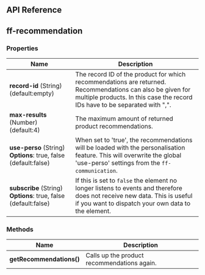 ## API Reference
## ff-recommendation
### Properties
| Name | Description |
| ---- | ----------- |
|**record-id** (String) (default:empty)| The record ID of the product for which recommendations are returned. Recommendations can also be given for multiple products. In this case the record IDs have to be separated with ",".|
|**max-results** (Number) (default:4)| The maximum amount of returned product recommendations.|
|**use-perso** (String) **Options**: true, false (default:false)| When set to 'true', the recommendations will be loaded with the personalisation feature. This will overwrite the global 'use-perso' settings from the `ff-communication`.|
|**subscribe** (String) **Options**: true, false (default:false)|  If this is set to `false` the element no longer listens to events and therefore does not receive new data. This is useful if you want to dispatch your own data to the element.|

### Methods

| Name | Description |
| ---- | ----------- |
|**getRecommendations()**|Calls up the product recommendations again.|